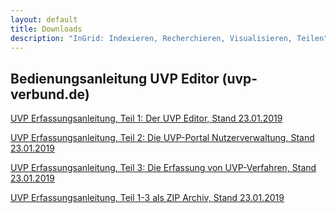 ```yaml
---
layout: default
title: Downloads
description: "InGrid: Indexieren, Recherchieren, Visualisieren, Teilen"
---
```


## Bedienungsanleitung UVP Editor (uvp-verbund.de)


[UVP Erfassungsanleitung, Teil 1: Der UVP Editor, Stand 23.01.2019](https://github.com/informationgrid/informationgrid.github.io/raw/master/latest/images/Erfassungsanleitung_UVP-Portal_Teil-1_UVP-Editor_Stand-2019-01-23.pdf)


[UVP Erfassungsanleitung, Teil 2: Die UVP-Portal Nutzerverwaltung, Stand 23.01.2019](https://github.com/informationgrid/informationgrid.github.io/raw/master/latest/images/Erfassungsanleitung_UVP-Portal_Teil-2_UVP-Portal-Nutzerverwaltung_Stand-2019-01-23.pdf)


[UVP Erfassungsanleitung, Teil 3: Die Erfassung von UVP-Verfahren, Stand 23.01.2019](https://github.com/informationgrid/informationgrid.github.io/raw/master/latest/images/Erfassungsanleitung_UVP-Portal_Teil-3_UVP-Verfahren-erfassen_Stand-2019-01-23.pdf)


[UVP Erfassungsanleitung, Teil 1-3 als ZIP Archiv, Stand 23.01.2019](https://github.com/informationgrid/informationgrid.github.io/raw/master/latest/images/UVP-Portal-Erfassungsanleitung_v._4.6.0_2019-01-23.zip)

